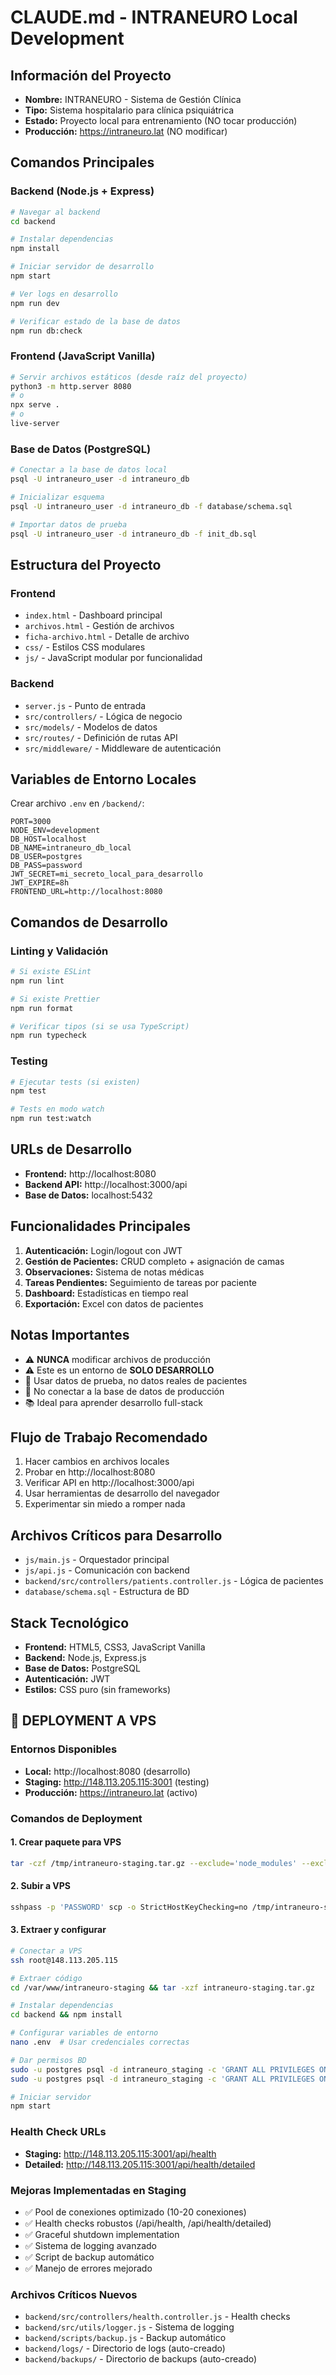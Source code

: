 # CLAUDE.md - INTRANEURO Local Development

## Información del Proyecto
- **Nombre:** INTRANEURO - Sistema de Gestión Clínica
- **Tipo:** Sistema hospitalario para clínica psiquiátrica
- **Estado:** Proyecto local para entrenamiento (NO tocar producción)
- **Producción:** https://intraneuro.lat (NO modificar)

## Comandos Principales

### Backend (Node.js + Express)
```bash
# Navegar al backend
cd backend

# Instalar dependencias
npm install

# Iniciar servidor de desarrollo
npm start

# Ver logs en desarrollo
npm run dev

# Verificar estado de la base de datos
npm run db:check
```

### Frontend (JavaScript Vanilla)
```bash
# Servir archivos estáticos (desde raíz del proyecto)
python3 -m http.server 8080
# o
npx serve .
# o
live-server
```

### Base de Datos (PostgreSQL)
```bash
# Conectar a la base de datos local
psql -U intraneuro_user -d intraneuro_db

# Inicializar esquema
psql -U intraneuro_user -d intraneuro_db -f database/schema.sql

# Importar datos de prueba
psql -U intraneuro_user -d intraneuro_db -f init_db.sql
```

## Estructura del Proyecto

### Frontend
- `index.html` - Dashboard principal
- `archivos.html` - Gestión de archivos
- `ficha-archivo.html` - Detalle de archivo
- `css/` - Estilos CSS modulares
- `js/` - JavaScript modular por funcionalidad

### Backend
- `server.js` - Punto de entrada
- `src/controllers/` - Lógica de negocio
- `src/models/` - Modelos de datos
- `src/routes/` - Definición de rutas API
- `src/middleware/` - Middleware de autenticación

## Variables de Entorno Locales
Crear archivo `.env` en `/backend/`:
```
PORT=3000
NODE_ENV=development
DB_HOST=localhost
DB_NAME=intraneuro_db_local
DB_USER=postgres
DB_PASS=password
JWT_SECRET=mi_secreto_local_para_desarrollo
JWT_EXPIRE=8h
FRONTEND_URL=http://localhost:8080
```

## Comandos de Desarrollo

### Linting y Validación
```bash
# Si existe ESLint
npm run lint

# Si existe Prettier
npm run format

# Verificar tipos (si se usa TypeScript)
npm run typecheck
```

### Testing
```bash
# Ejecutar tests (si existen)
npm test

# Tests en modo watch
npm run test:watch
```

## URLs de Desarrollo
- **Frontend:** http://localhost:8080
- **Backend API:** http://localhost:3000/api
- **Base de Datos:** localhost:5432

## Funcionalidades Principales
1. **Autenticación:** Login/logout con JWT
2. **Gestión de Pacientes:** CRUD completo + asignación de camas
3. **Observaciones:** Sistema de notas médicas
4. **Tareas Pendientes:** Seguimiento de tareas por paciente
5. **Dashboard:** Estadísticas en tiempo real
6. **Exportación:** Excel con datos de pacientes

## Notas Importantes
- ⚠️ **NUNCA** modificar archivos de producción
- ⚠️ Este es un entorno de **SOLO DESARROLLO**
- 🔄 Usar datos de prueba, no datos reales de pacientes
- 🚫 No conectar a la base de datos de producción
- 📚 Ideal para aprender desarrollo full-stack

## Flujo de Trabajo Recomendado
1. Hacer cambios en archivos locales
2. Probar en http://localhost:8080
3. Verificar API en http://localhost:3000/api
4. Usar herramientas de desarrollo del navegador
5. Experimentar sin miedo a romper nada

## Archivos Críticos para Desarrollo
- `js/main.js` - Orquestador principal
- `js/api.js` - Comunicación con backend
- `backend/src/controllers/patients.controller.js` - Lógica de pacientes
- `database/schema.sql` - Estructura de BD

## Stack Tecnológico
- **Frontend:** HTML5, CSS3, JavaScript Vanilla
- **Backend:** Node.js, Express.js
- **Base de Datos:** PostgreSQL
- **Autenticación:** JWT
- **Estilos:** CSS puro (sin frameworks)

## 🚀 DEPLOYMENT A VPS

### Entornos Disponibles
- **Local:** http://localhost:8080 (desarrollo)
- **Staging:** http://148.113.205.115:3001 (testing)
- **Producción:** https://intraneuro.lat (activo)

### Comandos de Deployment

#### 1. Crear paquete para VPS
```bash
tar -czf /tmp/intraneuro-staging.tar.gz --exclude='node_modules' --exclude='.git' --exclude='data' --exclude='backend/logs' --exclude='backend/backups' --exclude='*.tar.gz' .
```

#### 2. Subir a VPS
```bash
sshpass -p 'PASSWORD' scp -o StrictHostKeyChecking=no /tmp/intraneuro-staging.tar.gz root@148.113.205.115:/var/www/intraneuro-staging/
```

#### 3. Extraer y configurar
```bash
# Conectar a VPS
ssh root@148.113.205.115

# Extraer código
cd /var/www/intraneuro-staging && tar -xzf intraneuro-staging.tar.gz

# Instalar dependencias
cd backend && npm install

# Configurar variables de entorno
nano .env  # Usar credenciales correctas

# Dar permisos BD
sudo -u postgres psql -d intraneuro_staging -c 'GRANT ALL PRIVILEGES ON ALL TABLES IN SCHEMA public TO intraneuro_user;'
sudo -u postgres psql -d intraneuro_staging -c 'GRANT ALL PRIVILEGES ON ALL SEQUENCES IN SCHEMA public TO intraneuro_user;'

# Iniciar servidor
npm start
```

### Health Check URLs
- **Staging:** http://148.113.205.115:3001/api/health
- **Detailed:** http://148.113.205.115:3001/api/health/detailed

### Mejoras Implementadas en Staging
- ✅ Pool de conexiones optimizado (10-20 conexiones)
- ✅ Health checks robustos (/api/health, /api/health/detailed)
- ✅ Graceful shutdown implementation
- ✅ Sistema de logging avanzado
- ✅ Script de backup automático
- ✅ Manejo de errores mejorado

### Archivos Críticos Nuevos
- `backend/src/controllers/health.controller.js` - Health checks
- `backend/src/utils/logger.js` - Sistema de logging
- `backend/scripts/backup.js` - Backup automático
- `backend/logs/` - Directorio de logs (auto-creado)
- `backend/backups/` - Directorio de backups (auto-creado)